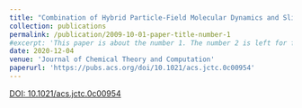 ```yaml
---
title: "Combination of Hybrid Particle-Field Molecular Dynamics and Slip-Springs for the Efficient Simulation of Coarse-Grained Polymer Models: Static and Dynamic Properties of Polystyrene Melts"
collection: publications
permalink: /publication/2009-10-01-paper-title-number-1
#excerpt: 'This paper is about the number 1. The number 2 is left for future work.'
date: 2020-12-04
venue: 'Journal of Chemical Theory and Computation'
paperurl: 'https://pubs.acs.org/doi/10.1021/acs.jctc.0c00954'
---
```


[DOI: 10.1021/acs.jctc.0c00954](https://pubs.acs.org/doi/10.1021/acs.jctc.0c00954)